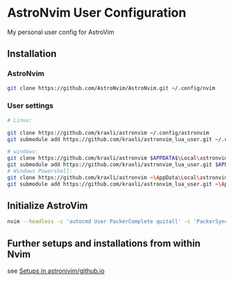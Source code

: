 # AstroNvim User Configuration

My personal user config for AstroVim

## Installation

### AstroNvim

```sh
git clone https://github.com/AstroNvim/AstroNvim.git ~/.config/nvim
```

### User settings

```sh
# Linux:

git clone https://github.com/kraxli/astronvim ~/.config/astronvim
git submodule add https://github.com/kraxli/astronvim_lua_user.git ~/.config/astronvim/lua/user

# windows:
git clone https://github.com/kraxli/astronvim $APPDATA$\Local\astronvim
git submodule add https://github.com/kraxli/astronvim_lua_user.git $APPDATA$\Local\astronvim\lua\user
# Windows Powershell:
git clone https://github.com/kraxli/astronvim ~\AppData\Local\astronvim
git submodule add https://github.com/kraxli/astronvim_lua_user.git ~\AppData\Local\astronvim\lua\user
```

## Initialize AstroVim

```sh
nvim --headless -c 'autocmd User PackerComplete quitall' -c 'PackerSync'
```

## Further setups and installations from within Nvim

see [Setups in astronivim/github.io](https://astronvim.github.io/#-setup)
